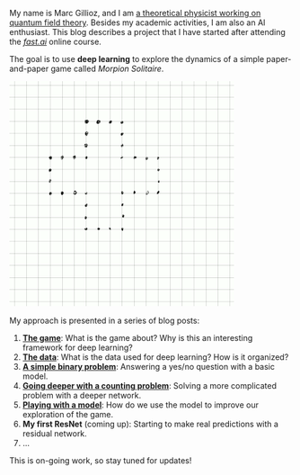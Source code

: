 My name is Marc Gillioz, and I am [a theoretical physicist working on quantum field theory](about.html). Besides my academic activities, I am also an AI enthusiast. This blog describes a project that I have started after attending the [*fast.ai*](https://www.fast.ai/) online course.

The goal is to use **deep learning** to explore the dynamics of a simple paper-and-paper game called *Morpion Solitaire*.

![gif](/images/animation_124.gif 'A typical game of Morpion Solitaire.')

My approach is presented in a series of blog posts:

1. [**The game**](/2021/11/29/Part_1_Game.html): What is the game about? Why is this an interesting framework for deep learning?
2. [**The data**](/2022/01/05/Part_2_Data.html): What is the data used for deep learning? How is it organized?
3. [**A simple binary problem**](/2022/01/07/Part_3_Binary_problem.html): Answering a yes/no question with a basic model.
4. [**Going deeper with a counting problem**](/2022/01/28/Part_4_Counting.html): Solving a more complicated problem with a deeper network.
5. [**Playing with a model**](/2022/02/04/Part_5_Playing_model.html): How do we use the model to improve our exploration of the game.
6. **My first ResNet** (coming up): Starting to make real predictions with a residual network.
7. ...

This is on-going work, so stay tuned for updates!
